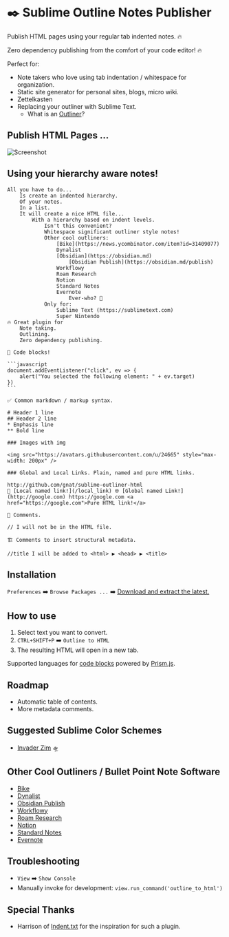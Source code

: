 # ✒️ Sublime Outline Notes Publisher
Publish HTML pages using your regular tab indented notes. 🔥

Zero dependency publishing from the comfort of your code editor! 🔥

Perfect for:

* Note takers who love using tab indentation / whitespace for organization.
* Static site generator for personal sites, blogs, micro wiki.
* Zettelkasten
* Replacing your outliner with Sublime Text.
  * What is an [Outliner](https://en.wikipedia.org/wiki/Outliner)?

## Publish HTML Pages ...

![Screenshot](https://user-images.githubusercontent.com/24665/169327275-2b53060d-22ce-40b5-90d1-10c5399d81c2.png)

## Using your hierarchy aware notes!

````
All you have to do...
    Is create an indented hierarchy.
    Of your notes.
    In a list.
    It will create a nice HTML file...
        With a hierarchy based on indent levels.
            Isn't this convenient?
            Whitespace significant outliner style notes!
            Other cool outliners:
                [Bike](https://news.ycombinator.com/item?id=31409077)
                Dynalist
                [Obsidian](https://obsidian.md)
                    [Obsidian Publish](https://obsidian.md/publish)
                Workflowy
                Roam Research
                Notion
                Standard Notes
                Evernote
                    Ever-who? 🐘
            Only for:
                Sublime Text (https://sublimetext.com)
                Super Nintendo
🔥 Great plugin for
    Note taking.
    Outlining.
    Zero dependency publishing.

🚧 Code blocks!

```javascript
document.addEventListener("click", ev => {
    alert("You selected the following element: " + ev.target)
})
```

✅ Common markdown / markup syntax.

# Header 1 line
## Header 2 line
* Emphasis line
** Bold line

### Images with img

<img src="https://avatars.githubusercontent.com/u/24665" style="max-width: 200px" />

### Global and Local Links. Plain, named and pure HTML links.

http://github.com/gnat/sublime-outliner-html
🔗 [Local named link!](/local_link) 🌐 [Global named Link!](http://google.com) https://google.com <a href="https://google.com">Pure HTML link!</a>

💬 Comments.

// I will not be in the HTML file.

🏗️ Comments to insert structural metadata.

//title I will be added to <html> ▶️ <head> ▶️ <title>
````

## Installation

`Preferences` ➡️ `Browse Packages ...` ➡️ [Download and extract the latest.](https://github.com/gnat/sublime-outline-notes-publisher/archive/refs/heads/main.zip)

## How to use

1. Select text you want to convert.
2. `CTRL+SHIFT+P` ➡️ `Outline to HTML`
3. The resulting HTML will open in a new tab.

Supported languages for [code blocks](https://prismjs.com/#supported-languages) powered by [Prism.js](https://prismjs.com).

## Roadmap

* Automatic table of contents.
* More metadata comments.

## Suggested Sublime Color Schemes

* [Invader Zim](https://github.com/gnat/sublime-invader-zim) 🛸

## Other Cool Outliners / Bullet Point Note Software

* [Bike](https://www.hogbaysoftware.com/bike/)
* [Dynalist](https://dynalist.io/)
* [Obsidian Publish](https://obsidian.md/publish)
* [Workflowy](https://workflowy.com/)
* [Roam Research](https://roamresearch.com/)
* [Notion](https://www.notion.so/)
* [Standard Notes](https://standardnotes.com/)
* [Evernote](https://www.evernote.com/)

## Troubleshooting

* `View` ➡️ `Show Console`
* Manually invoke for development: `view.run_command('outline_to_html')`

## Special Thanks

* Harrison of [Indent.txt](https://github.com/Harrison-M/indent.txt) for the inspiration for such a plugin.

